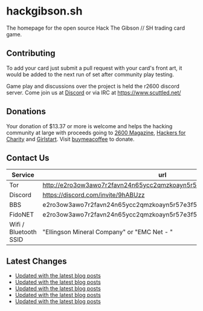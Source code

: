 # hackgibson.sh
The homepage for the open source Hack The Gibson // SH trading card game.


## Contributing

To add your card just submit a pull request with your card's front art, it would be added to the next run of set after community play testing.

Game play and discussions over the project is held the r2600 discord server. Come join us at [Discord](https://discord.com/invite/9hABUzz) or via IRC at https://www.scuttled.net/


## Donations

Your donation of $13.37 or more is welcome and helps the hacking community at large with proceeds going to [2600 Magazine](https://2600.com/), [Hackers for Charity](https://hackersforcharity.org) and [Girlstart](https://girlstart.org).  Visit [buymeacoffee](https://www.buymeacoffee.com/hackgibson.sh) to donate.


## Contact Us

Service | url
-|-
Tor | http://e2ro3ow3awo7r2favn24n65ycc2qmzkoayn5r57e3f56nvjwdcgg32ad.onion
Discord | https://discord.com/invite/9hABUzz
BBS | e2ro3ow3awo7r2favn24n65ycc2qmzkoayn5r57e3f56nvjwdcgg32ad.onion:23
FidoNET | e2ro3ow3awo7r2favn24n65ycc2qmzkoayn5r57e3f56nvjwdcgg32ad.onion:24554
Wifi / Bluetooth SSID | "Ellingson Mineral Company" or "EMC Net - <fidonet address>"

## Latest Changes
<!-- BLOG-POST-LIST:START -->
- [Updated with the latest blog posts](https://github.com/DFW2600/hackgibson.sh/commit/257ab15cacee6840430feb5715d77680c32636ad)
- [Updated with the latest blog posts](https://github.com/DFW2600/hackgibson.sh/commit/9e6d4e9a0b5eceae197f1da6fe6936d5ffc086d8)
- [Updated with the latest blog posts](https://github.com/DFW2600/hackgibson.sh/commit/a39e0410d94915b00fd71a88dfde2b4d66ded6e6)
- [Updated with the latest blog posts](https://github.com/DFW2600/hackgibson.sh/commit/3e391d92f960322af0b02b816a9671a6022779db)
- [Updated with the latest blog posts](https://github.com/DFW2600/hackgibson.sh/commit/aeef4c8e3e94cef45ec349f967b03bd7ab3b1199)
<!-- BLOG-POST-LIST:END -->
